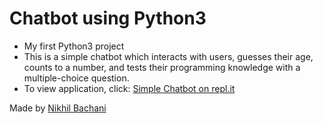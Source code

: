 # Chatbot using Python3
- My first Python3 project
- This is a simple chatbot which interacts with users, guesses their age, counts to a number, and tests their programming knowledge with a multiple-choice question.
- To view application, click: [Simple Chatbot on repl.it](https://repl.it/@nikhilbachani/python-chatbot)

Made by [Nikhil Bachani](https://www.linkedin.com/in/nikhilbachani/)
